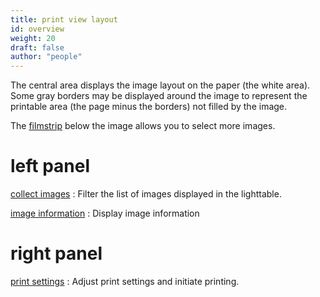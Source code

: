 ```yaml
---
title: print view layout
id: overview
weight: 20
draft: false
author: "people"
---
```


The central area displays the image layout on the paper (the white area). Some gray borders may be displayed around the image to represent the printable area (the page minus the borders) not filled by the image.

The [filmstrip](../module-reference/utility-modules/shared/filmstrip.md) below the image allows you to select more images.

# left panel

[collect images](../module-reference/utility-modules/shared/collect-images.md)
: Filter the list of images displayed in the lighttable.

[image information](../module-reference/utility-modules/shared/image-information.md)
: Display image information

# right panel

[print settings](../module-reference/utility-modules/print/print-settings.md)
: Adjust print settings and initiate printing.

